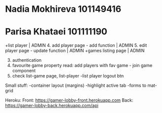 # Nadia Mokhireva 101149416
# Parisa Khataei 101111190

+list player                             |     ADMIN
4. add player page - add function          |     ADMIN
5. edit player page - update function      |     ADMIN
+games listing page                      |     ADMIN

3. authentication
1. favourite game property read: add players with fav game - join game component
2. check list-game page, list-player
-list player logout btn

Small stuff:
-container layout (margins)
-highlight active tab
-forms to mat-grid

Heroku:
Front: https://gamer-lobby-front.herokuapp.com
Back: https://gamer-lobby-back.herokuapp.com/api 